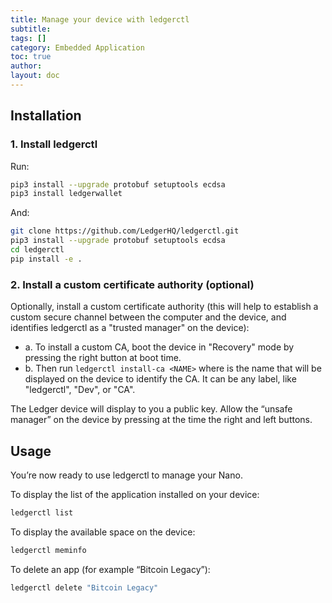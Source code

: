 ```yaml
---
title: Manage your device with ledgerctl
subtitle:
tags: []
category: Embedded Application
toc: true
author:
layout: doc
---
```


## Installation

### 1. Install ledgerctl

Run:

```bash
pip3 install --upgrade protobuf setuptools ecdsa
pip3 install ledgerwallet
```

And:
```bash
git clone https://github.com/LedgerHQ/ledgerctl.git
pip3 install --upgrade protobuf setuptools ecdsa
cd ledgerctl
pip install -e .
```

### 2. Install a custom certificate authority (optional)

Optionally, install a custom certificate authority (this will help to establish a custom secure channel between the computer and the device, and identifies ledgerctl as a "trusted manager" on the device):

- a. To install a custom CA, boot the device in "Recovery" mode by pressing the right button at boot time.
- b. Then run `ledgerctl install-ca <NAME>` where <NAME> is the name that will be displayed on the device to identify the CA. It can be any label, like "ledgerctl", "Dev", or "CA". 

The Ledger device will display to you a public key. Allow the “unsafe manager” on the device by pressing at the time the right and left buttons. 

## Usage

You’re now ready to use ledgerctl to manage your Nano. 

To display the list of the application installed on your device:
```bash
ledgerctl list 
```

To display the available space on the device:
```bash
ledgerctl meminfo
```

To delete an app (for example “Bitcoin Legacy”):
```bash
ledgerctl delete "Bitcoin Legacy"
```

